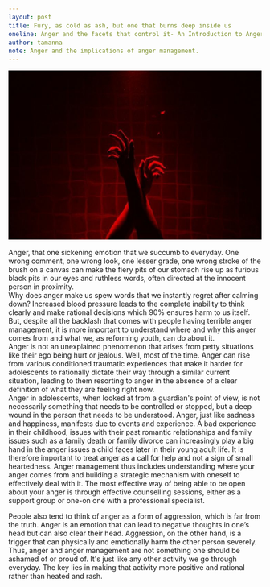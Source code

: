 ```yaml
---
layout: post
title: Fury, as cold as ash, but one that burns deep inside us
oneline: Anger and the facets that control it- An Introduction to Anger Management
author: tamanna
note: Anger and the implications of anger management.
---
```


![](/images/blog/anger.jpeg)

Anger, that one sickening emotion that we succumb to everyday. One wrong comment, one wrong look, one lesser grade, one wrong stroke of the brush on a canvas can make the fiery pits of our stomach rise up as furious black pits in our eyes and ruthless words, often directed at the innocent person in proximity.  
Why does anger make us spew words that we instantly regret after calming down? Increased blood pressure leads to the complete inability to think clearly and make rational decisions which 90% ensures harm to us itself.  
But, despite all the backlash that comes with people having terrible anger management, it is more important to understand where and why this anger comes from and what we, as reforming youth, can do about it.  
Anger is not an unexplained phenomenon that arises from petty situations like their ego being hurt or jealous. Well, most of the time. Anger can rise from various conditioned traumatic experiences that make it harder for adolescents to rationally dictate their way through a similar current situation, leading to them resorting to anger in the absence of a clear definition of what they are feeling right now.  
Anger in adolescents, when looked at from a guardian's point of view, is not necessarily something that needs to be controlled or stopped, but a deep wound in the person that needs to be understood. Anger, just like sadness and happiness, manifests due to events and experience. A bad experience in their childhood, issues with their past romantic relationships and family issues such as a family death or family divorce can increasingly play a big hand in the anger issues a child faces later in their young adult life. It is therefore important to treat anger as a call for help and not a sign of small heartedness. Anger management thus includes understanding where your anger comes from and building a strategic mechanism with oneself to effectively deal with it. The most effective way of being able to be open about your anger is through effective counselling sessions, either as a support group or one-on one with a professional specialist.

People also tend to think of anger as a form of aggression, which is far from the truth. Anger is an emotion that can lead to negative thoughts in one’s head but can also clear their head. Aggression, on the other hand, is a trigger that can physically and emotionally harm the other person severely.  
Thus, anger and anger management are not something one should be ashamed of or proud of. It's just like any other activity we go through everyday. The key lies in making that activity more positive and rational rather than heated and rash.
